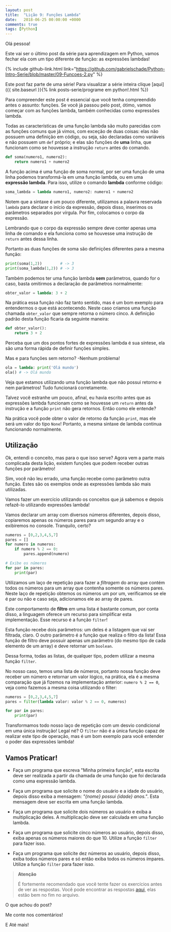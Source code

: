 ```yaml
---
layout: post
title:  "Lição 9: Funções Lambda"
date:   2018-06-25 00:00:00 +0000
comments: true
tags: [Python]
---
```


Olá pessoa!

Este vai ser o último post da série para aprendizagem em Python, vamos fechar ela com um tipo diferente de função: as expressões lambdas!

<!--more-->

{% include github-link.html link="https://github.com/gabrielschade/Python-Intro-Serie/blob/master/09-Funcoes-2.py" %} 

Este post faz parte de uma série! Para visualizar a série inteira clique [aqui]({{ site.baseurl }}{% link posts-serie/programe em python!.html %})

Para compreender este post é essencial que você tenha compreendido antes o assunto: funções. Se você já passou pelo post, ótimo, vamos começar com as funções lambda, também conhecidas como expressões lambda.

Todas as características de uma função lambda são muito parecidas com as funções comuns que já vimos, com exceção de duas coisas: elas não possuem uma definição em código, ou seja, são declaradas como variáveis e não possuem um `def` próprio; e elas são funções de **uma** linha, que funcionam como se houvesse a instrução `return` antes do comando.

```python
def soma(numero1, numero2):
    return numero1 + numero2
```

A função acima é uma função de soma normal, por ser uma função de uma linha podemos transformá-la em uma função lambda, ou em uma **expressão lambda**. Para isso, utilize o comando **lambda** conforme código:

```python
soma_lambda = lambda numero1, numero2: numero1 + numero2
```
Notem que a sintaxe é um pouco diferente, utilizamos a palavra reservada `lambda` para declarar o início da expressão, depois disso, inserimos os parâmetros separados por vírgula. Por fim, colocamos o corpo da expressão.

Lembrando que o corpo da expressão sempre deve conter apenas uma linha de comando e ela funciona como se houvesse uma instrução de `return` antes dessa linha.

Portanto as duas funções de soma são definições diferentes para a mesma função:

```python
print(soma(1,2))        # -> 3
print(soma_lambda(1,2)) # -> 3
```

Também podemos ter uma função lambda **sem** parâmetros, quando for o caso, basta omitirmos a declaração de parâmetros normalmente:

```python
obter_valor = lambda: 3 + 2
```

Na prática essa função não faz tanto sentido, mas é um bom exemplo para entendermos o que está acontecendo. Neste caso criamos uma função chamada `obter_valor` que sempre retorna o número cinco. A definição padrão desta função ficaria da seguinte maneira:

```python
def obter_valor():
    return 3 + 2
```

Perceba que um dos pontos fortes de expressões lambda é sua síntese, ela são uma forma rápida de definir funções simples.

Mas e para funções sem retorno? -Nenhum problema!

```python
ola = lambda: print('Olá mundo')
ola() # -> Olá mundo 
```

Veja que estamos utilizando uma função lambda que não possui retorno e nem parâmetros! Tudo funcionará corretamente. 

Talvez você estranhe um pouco, afinal, eu havia escrito antes que as expressões lambda funcionam como se houvesse um `return` antes da instrução e a função `print` não gera retornos. Então como ele entende?

Na prática você pode obter o valor de retorno da função `print`, mas ele será um valor do tipo `None`! Portanto, a mesma sintaxe de lambda continua funcionando normalmente.

## Utilização

Ok, entendi o conceito, mas para o que isso serve?
Agora vem a parte mais complicada desta lição, existem funções que podem receber outras funções por parâmetro!

Sim, você não leu errado, uma função recebe como parâmetro outra função. Estes são os exemplos onde as expressões lambda são mais utilizadas.

Vamos fazer um exercício utilizando os conceitos que já sabemos e depois refazê-lo utilizando expressões lambda!

Vamos declarar um array com diversos números diferentes, depois disso, copiaremos apenas os números pares para um segundo array e o exibiremos no console. Tranquilo, certo?

```python
numeros = [0,2,3,4,5,7]
pares = []
for numero in numeros:
    if numero % 2 == 0:
        pares.append(numero)

# Exibe os números
for par in pares:
    print(par)
```
Utilizamos um laço de repetição para fazer a *filtragem* do array que contém todos os números para um array que contenha somente os números pares. Neste laço de repetição obtemos os números um por um, verificamos se ele é par ou não e caso seja, adicionamos ele ao array de pares.

Este comportamento de **filtro** em uma lista é bastante comum, por conta disso, a linguagem oferece um recurso para simplificar esta implementação. Esse recurso é a função `filter`!

Esta função recebe dois parâmetros: um deles é a listagem que vai ser filtrada, claro. O outro parâmetro é a função que realiza o filtro da lista! Essa função de filtro deve possuir apenas um parâmetro (do mesmo tipo de cada elemento de um array) e deve retornar um `boolean`.

Dessa forma, todas as listas, de qualquer tipo, podem utilizar a mesma função `filter`.

No nosso caso, temos uma lista de números, portanto nossa função deve receber um número e retornar um valor lógico, na prática, ela é a mesma comparação que já fizemos na implementação anterior: `numero % 2 == 0`, veja como fazemos a mesma coisa utilizando o filter:

```python
numeros = [0,2,3,4,5,7]
pares = filter(lambda valor: valor % 2 == 0, numeros)

for par in pares:
    print(par)
```

Transformamos todo nosso laço de repetição com um desvio condicional em uma única instrução! Legal né?
O `filter` não é a única função capaz de realizar este tipo de operação, mas é um bom exemplo para você entender o poder das expressões lambda!

## Vamos Praticar!

* Faça um programa que escreva "Minha primeira função", esta escrita deve ser realizada a partir da chamada de uma função que foi declarada como uma expressão lambda.

* Faça um programa que solicite o nome do usuário e a idade do usuário, depois disso exiba a mensagem: *"{nome} possui {idade} anos."*. Esta mensagem deve ser escrita em uma função lambda.

* Faça um programa que solicite dois números ao usuário e exiba a multiplicação deles. A multiplicação deve ser calculada em uma função lambda.

* Faça um programa que solicite cinco números ao usuário, depois disso, exiba apenas os números maiores do que 10. Utilize a função `filter` para fazer isso.

* Faça um programa que solicite dez números ao usuário, depois disso, exiba todos números pares e só então exiba todos os números ímpares. Utilize a função `filter` para fazer isso.

> **Atenção**
> 
> É fortemente recomendado que você tente fazer os exercícios antes de ver as respostas.
> Você pode encontrar as respostas [aqui](https://github.com/gabrielschade/Python-Intro-Serie/blob/master/09-Funcoes-2.py), elas estão bem no fim no arquivo.

O que achou do post?

Me conte nos comentários!

E Até mais!